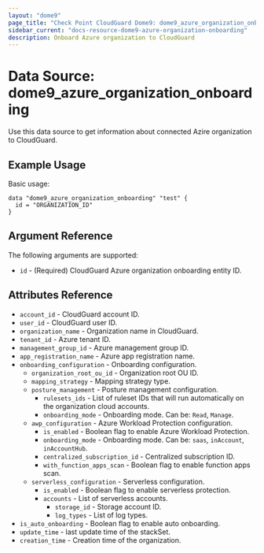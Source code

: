 ```yaml
---
layout: "dome9"
page_title: "Check Point CloudGuard Dome9: dome9_azure_organization_onboarding"
sidebar_current: "docs-resource-dome9-azure-organization-onboarding"
description: Onboard Azure organization to CloudGuard
---
```


# Data Source: dome9_azure_organization_onboarding

Use this data source to get information about connected Azire organization to CloudGuard.

## Example Usage

Basic usage:

```hcl
data "dome9_azure_organization_onboarding" "test" {
  id = "ORGANIZATION_ID"
}
```

## Argument Reference

The following arguments are supported:

* `id` - (Required) CloudGuard Azure organization onboarding entity ID.

## Attributes Reference

* `account_id` - CloudGuard account ID.
* `user_id` - CloudGuard user ID.
* `organization_name` - Organization name in CloudGuard.
* `tenant_id` - Azure tenant ID.
* `management_group_id` - Azure management group ID.
* `app_registration_name` - Azure app registration name.
* `onboarding_configuration` - Onboarding configuration.
    * `organization_root_ou_id` - Organization root OU ID.
    * `mapping_strategy` - Mapping strategy type.
    * `posture_management` - Posture management configuration.
        * `rulesets_ids` - List of ruleset IDs that will run automatically on the organization cloud accounts.
        * `onboarding_mode` - Onboarding mode. Can be: `Read`, `Manage`.
    * `awp_configuration` - Azure Workload Protection configuration.
        * `is_enabled` - Boolean flag to enable Azure Workload Protection.
        * `onboarding_mode` - Onboarding mode. Can be: `saas`, `inAccount`, `inAccountHub`.
        * `centralized_subscription_id` - Centralized subscription ID.
        * `with_function_apps_scan` - Boolean flag to enable function apps scan.
    * `serverless_configuration` - Serverless configuration.
        * `is_enabled` - Boolean flag to enable serverless protection.
        * `accounts` - List of serverless accounts.
            * `storage_id` - Storage account ID.
            * `log_types` - List of log types.
* `is_auto_onboarding` - Boolean flag to enable auto onboarding.
* `update_time` - last update time of the stackSet.
* `creation_time` - Creation time of the organization.
































 